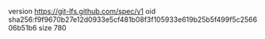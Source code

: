 version https://git-lfs.github.com/spec/v1
oid sha256:f9f9670b27e12d0933e5cf481b08f3f105933e619b25b5f499f5c256606b51b6
size 780
